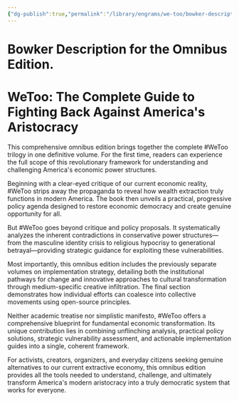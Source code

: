 ```yaml
---
{"dg-publish":true,"permalink":"/library/engrams/we-too/bowker-description-for-the-omnibus-edition/","tags":["DC/Apocalypse"]}
---
```


# Bowker Description for the Omnibus Edition.
# WeToo: The Complete Guide to Fighting Back Against America's Aristocracy

This comprehensive omnibus edition brings together the complete #WeToo trilogy in one definitive volume. For the first time, readers can experience the full scope of this revolutionary framework for understanding and challenging America's economic power structures.

Beginning with a clear-eyed critique of our current economic reality, #WeToo strips away the propaganda to reveal how wealth extraction truly functions in modern America. The book then unveils a practical, progressive policy agenda designed to restore economic democracy and create genuine opportunity for all.

But #WeToo goes beyond critique and policy proposals. It systematically analyzes the inherent contradictions in conservative power structures—from the masculine identity crisis to religious hypocrisy to generational betrayal—providing strategic guidance for exploiting these vulnerabilities.

Most importantly, this omnibus edition includes the previously separate volumes on implementation strategy, detailing both the institutional pathways for change and innovative approaches to cultural transformation through medium-specific creative infiltration. The final section demonstrates how individual efforts can coalesce into collective movements using open-source principles.

Neither academic treatise nor simplistic manifesto, #WeToo offers a comprehensive blueprint for fundamental economic transformation. Its unique contribution lies in combining unflinching analysis, practical policy solutions, strategic vulnerability assessment, and actionable implementation guides into a single, coherent framework.

For activists, creators, organizers, and everyday citizens seeking genuine alternatives to our current extractive economy, this omnibus edition provides all the tools needed to understand, challenge, and ultimately transform America's modern aristocracy into a truly democratic system that works for everyone.
